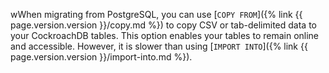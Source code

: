 wWhen migrating from PostgreSQL, you can use [`COPY FROM`]({% link {{ page.version.version }}/copy.md %}) to copy CSV or tab-delimited data to your CockroachDB tables. This option enables your tables to remain online and accessible. However, it is slower than using [`IMPORT INTO`]({% link {{ page.version.version }}/import-into.md %}).
